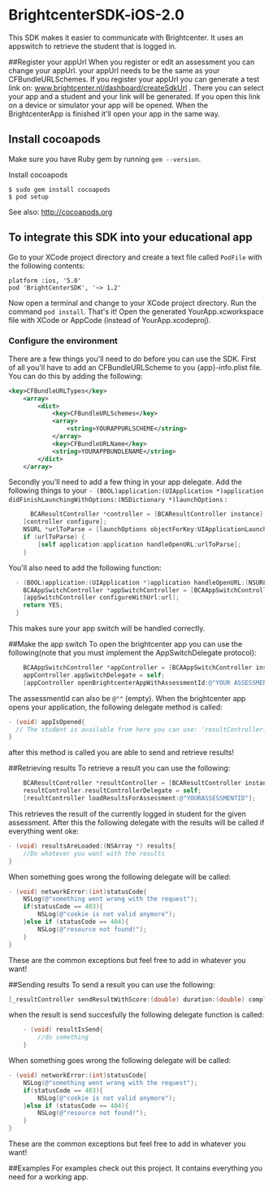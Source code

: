 BrightcenterSDK-iOS-2.0
=======================

This SDK makes it easier to communicate with Brightcenter. It uses an appswitch to retrieve the student that is logged in.

##Register your appUrl
When you register or edit an assessment you can change your appUrl. your appUrl needs to be the same as your CFBundleURLSchemes. If you register your appUrl you can generate a test link on: www.brightcenter.nl/dashboard/createSdkUrl . There you can select your app and a student and your link will be generated. If you open this link on a device or simulator your app will be opened.
When the BrightcenterApp is finished it'll open your app in the same way.

## Install cocoapods

Make sure you have Ruby gem by running `gem --version`.

Install cocoapods

    $ sudo gem install cocoapods
    $ pod setup

See also: http://cocoapods.org


## To integrate this SDK into your educational app

Go to your XCode project directory and create a text file called `PodFile` with the following contents:

    platform :ios, '5.0'
    pod 'BrightCenterSDK', '~> 1.2'

Now open a terminal and change to your XCode project directory. Run the command `pod install`. That's it!
Open the generated YourApp.xcworkspace file with XCode or AppCode (instead of YourApp.xcodeproj).

### Configure the environment 
There are a few things you'll need to do before you can use the SDK.
First of all you'll have to add an CFBundleURLScheme to you {app}-info.plist file. You can do this by adding the following:

```xml
<key>CFBundleURLTypes</key>
    <array>
        <dict>
            <key>CFBundleURLSchemes</key>
            <array>
                <string>YOURAPPURLSCHEME</string>
            </array>
            <key>CFBundleURLName</key>
            <string>YOURAPPBUNDLENAME</string>
        </dict>
    </array>
```

Secondly you'll need to add a few thing in your app delegate. Add the following things to your `- (BOOL)application:(UIApplication *)application didFinishLaunchingWithOptions:(NSDictionary *)launchOptions` :

```objective-c
      BCAResultController *controller = [BCAResultController instance];
    [controller configure];
    NSURL *urlToParse = [launchOptions objectForKey:UIApplicationLaunchOptionsURLKey];
    if (urlToParse) {
        [self application:application handleOpenURL:urlToParse];
    }
```

You'll also need to add the following function:
```objective-c
  - (BOOL)application:(UIApplication *)application handleOpenURL:(NSURL *)url {
    BCAAppSwitchController *appSwitchController = [BCAAppSwitchController instance];
    [appSwitchController configureWithUrl:url];
    return YES;
  }
```

This makes sure your app switch will be handled correctly.

##Make the app switch
To open the brightcenter app you can use the following(note that you must implement the AppSwitchDelegate protocol):

```objective-c
    BCAAppSwitchController *appController = [BCAAppSwitchController instance];
    appController.appSwitchDelegate = self;
    [appController openBrightcenterAppWithAssessmentId:@"YOUR ASSESSMENT ID" urlScheme:@"YOURURLSCHEME"];
```
The assessmentId can also be `@""` (empty). When the brightcenter app opens your application, the following delegate method is called:
```objective-c
- (void) appIsOpened{
  // The student is available from here you can use: 'resultController.student'
}
```
after this method is called you are able to send and retrieve results!

##Retrieving results
To retrieve a result you can use the following:
```objective-c
    BCAResultController *resultController = [BCAResultController instance];
    resultController.resultControllerDelegate = self;
    [resultController loadResultsForAssessment:@"YOURASSESSMENTID"];
```
This retrieves the result of the currently logged in student for the given assessment. After this the following delegate with the results will be called if everything went oke:
```objective-c
- (void) resultsAreLoaded:(NSArray *) results{
    //Do whatever you want with the results
}
```

When something goes wrong the following delegate will be called:
```objective-c
- (void) networkError:(int)statusCode{
    NSLog(@"something went wrong with the request");
    if(statusCode == 403){
        NSLog(@"cookie is not valid anymore");
    }else if (statusCode == 404){
        NSLog(@"resource not found!");
    }
}
```
These are the common exceptions but feel free to add in whatever you want!

##Sending results
To send a result you can use the following:
```objective-c
[_resultController sendResultWithScore:(double) duration:(double) completionStatus:@"INCOMPLETE" assessmentId:@"YOURASSESSMENTID" questionId:@"QUESTIONID"];
```
when the result is send succesfully the following delegate function is called:
```objective-c
    - (void) resultIsSend{
        //do something
    }
```

When something goes wrong the following delegate will be called:
```objective-c
- (void) networkError:(int)statusCode{
    NSLog(@"something went wrong with the request");
    if(statusCode == 403){
        NSLog(@"cookie is not valid anymore");
    }else if (statusCode == 404){
        NSLog(@"resource not found!");
    }
}
```
These are the common exceptions but feel free to add in whatever you want!


##Examples
For examples check out this project. It contains everything you need for a working app.

